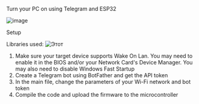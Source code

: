 Turn your PC on using Telegram and ESP32

![image](https://github.com/user-attachments/assets/77362d3b-ad12-4962-9442-120ff87dfed6)

Setup

Libraries used:
![Этот](https://github.com/GyverLibs/FastBot)

1. Make sure your target device supports Wake On Lan. You may need to enable it in the BIOS and/or your Network Card's Device Manager. You may also need to disable Windows Fast Startup
2. Create a Telegram bot using BotFather and get the API token
3. In the main file, change the parameters of your Wi-Fi network and bot token
4. Сompile the code and upload the firmware to the microcontroller
